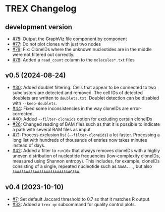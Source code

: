 # TREX Changelog

## development version

* [#75](https://github.com/frisen-lab/TREX/pull/75):
  Output the GraphViz file component by component
* [#77](https://github.com/frisen-lab/TREX/pull/77):
  Do not plot clones with just two nodes
* [#79](https://github.com/frisen-lab/TREX/pull/79):
  Fix: CloneIDs where the unknown nucleotides are in the middle were not filtered
  out correctly.
* [#76](https://github.com/frisen-lab/TREX/pull/76):
  Added a `read_count` column to the `molecules*.txt` files

## v0.5 (2024-08-24)

* [#30](https://github.com/frisen-lab/TREX/issues/30):
  Added doublet filtering. Cells that appear to be connected to two
  subclusters are detected and removed. The cell IDs of detected doublets
  are written to `doublets.txt`. Doublet detection can be disabled with
  `--keep-doublets`.
* [#44](https://github.com/frisen-lab/TREX/issues/44):
  Fixed some inconsistencies in the way cloneIDs are error-corrected.
* [#40](https://github.com/frisen-lab/TREX/issues/40):
  Added `--filter-cloneids` option for excluding certain cloneIDs
* [#26](https://github.com/frisen-lab/TREX/issues/26):
  Changed reading of BAM files such as that it is possible to indicate a
  path with several BAM files as imput.
* [#71](https://github.com/frisen-lab/TREX/issues/71):
  Process exclusion list (`--filter-cloneids`) a lot faster. Processing a
  long list with hundreds of thousands of entries now takes minutes instead
  of days.
* [#42](https://github.com/frisen-lab/TREX/issues/42):
  Added a filter to `run10x` that always removes cloneIDs with a highly
  uneven distribution of nucleotide frequencies (low-complexity cloneIDs,
  measured using Shannon entropy).
  This includes, for example, cloneIDs consisting of a single, repeated
  nucleotide such as `AAAA...`, but also `AAAAAAAAAAAAAAAAAAAAAAAAAAGAAA`.

## v0.4 (2023-10-10)

* [#7](https://github.com/frisen-lab/TREX/issues/7):
  Set default Jaccard threshold to 0.7 so that it matches R output.
* [#33](https://github.com/frisen-lab/TREX/issues/33):
  Added a `trex qc` subcommand for quality control plots.
